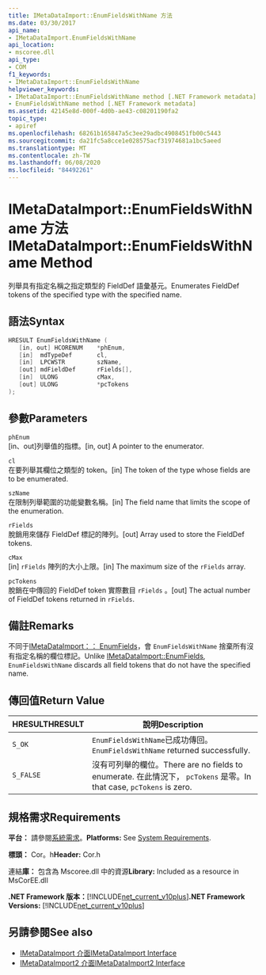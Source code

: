 ```yaml
---
title: IMetaDataImport::EnumFieldsWithName 方法
ms.date: 03/30/2017
api_name:
- IMetaDataImport.EnumFieldsWithName
api_location:
- mscoree.dll
api_type:
- COM
f1_keywords:
- IMetaDataImport::EnumFieldsWithName
helpviewer_keywords:
- IMetaDataImport::EnumFieldsWithName method [.NET Framework metadata]
- EnumFieldsWithName method [.NET Framework metadata]
ms.assetid: 42145e8d-000f-4d0b-ae43-c08201190fa2
topic_type:
- apiref
ms.openlocfilehash: 68261b165847a5c3ee29adbc4908451fb00c5443
ms.sourcegitcommit: da21fc5a8cce1e028575acf31974681a1bc5aeed
ms.translationtype: MT
ms.contentlocale: zh-TW
ms.lasthandoff: 06/08/2020
ms.locfileid: "84492261"
---
```

# <a name="imetadataimportenumfieldswithname-method"></a><span data-ttu-id="83f76-102">IMetaDataImport::EnumFieldsWithName 方法</span><span class="sxs-lookup"><span data-stu-id="83f76-102">IMetaDataImport::EnumFieldsWithName Method</span></span>
<span data-ttu-id="83f76-103">列舉具有指定名稱之指定類型的 FieldDef 語彙基元。</span><span class="sxs-lookup"><span data-stu-id="83f76-103">Enumerates FieldDef tokens of the specified type with the specified name.</span></span>  
  
## <a name="syntax"></a><span data-ttu-id="83f76-104">語法</span><span class="sxs-lookup"><span data-stu-id="83f76-104">Syntax</span></span>  
  
```cpp  
HRESULT EnumFieldsWithName (  
   [in, out] HCORENUM    *phEnum,
   [in]  mdTypeDef       cl,
   [in]  LPCWSTR         szName,
   [out] mdFieldDef      rFields[],
   [in]  ULONG           cMax,
   [out] ULONG           *pcTokens
);  
```  
  
## <a name="parameters"></a><span data-ttu-id="83f76-105">參數</span><span class="sxs-lookup"><span data-stu-id="83f76-105">Parameters</span></span>  
 `phEnum`  
 <span data-ttu-id="83f76-106">[in、out]列舉值的指標。</span><span class="sxs-lookup"><span data-stu-id="83f76-106">[in, out] A pointer to the enumerator.</span></span>  
  
 `cl`  
 <span data-ttu-id="83f76-107">在要列舉其欄位之類型的 token。</span><span class="sxs-lookup"><span data-stu-id="83f76-107">[in] The token of the type whose fields are to be enumerated.</span></span>  
  
 `szName`  
 <span data-ttu-id="83f76-108">在限制列舉範圍的功能變數名稱。</span><span class="sxs-lookup"><span data-stu-id="83f76-108">[in] The field name that limits the scope of the enumeration.</span></span>  
  
 `rFields`  
 <span data-ttu-id="83f76-109">脫銷用來儲存 FieldDef 標記的陣列。</span><span class="sxs-lookup"><span data-stu-id="83f76-109">[out] Array used to store the FieldDef tokens.</span></span>  
  
 `cMax`  
 <span data-ttu-id="83f76-110">[in] `rFields` 陣列的大小上限。</span><span class="sxs-lookup"><span data-stu-id="83f76-110">[in] The maximum size of the `rFields` array.</span></span>  
  
 `pcTokens`  
 <span data-ttu-id="83f76-111">脫銷在中傳回的 FieldDef token 實際數目 `rFields` 。</span><span class="sxs-lookup"><span data-stu-id="83f76-111">[out] The actual number of FieldDef tokens returned in `rFields`.</span></span>  
  
## <a name="remarks"></a><span data-ttu-id="83f76-112">備註</span><span class="sxs-lookup"><span data-stu-id="83f76-112">Remarks</span></span>  
 <span data-ttu-id="83f76-113">不同于[IMetaDataImport：： EnumFields](imetadataimport-enumfields-method.md)，會 `EnumFieldsWithName` 捨棄所有沒有指定名稱的欄位標記。</span><span class="sxs-lookup"><span data-stu-id="83f76-113">Unlike [IMetaDataImport::EnumFields](imetadataimport-enumfields-method.md), `EnumFieldsWithName` discards all field tokens that do not have the specified name.</span></span>  
  
## <a name="return-value"></a><span data-ttu-id="83f76-114">傳回值</span><span class="sxs-lookup"><span data-stu-id="83f76-114">Return Value</span></span>  
  
|<span data-ttu-id="83f76-115">HRESULT</span><span class="sxs-lookup"><span data-stu-id="83f76-115">HRESULT</span></span>|<span data-ttu-id="83f76-116">說明</span><span class="sxs-lookup"><span data-stu-id="83f76-116">Description</span></span>|  
|-------------|-----------------|  
|`S_OK`|<span data-ttu-id="83f76-117">`EnumFieldsWithName`已成功傳回。</span><span class="sxs-lookup"><span data-stu-id="83f76-117">`EnumFieldsWithName` returned successfully.</span></span>|  
|`S_FALSE`|<span data-ttu-id="83f76-118">沒有可列舉的欄位。</span><span class="sxs-lookup"><span data-stu-id="83f76-118">There are no fields to enumerate.</span></span> <span data-ttu-id="83f76-119">在此情況下， `pcTokens` 是零。</span><span class="sxs-lookup"><span data-stu-id="83f76-119">In that case, `pcTokens` is zero.</span></span>|  
  
## <a name="requirements"></a><span data-ttu-id="83f76-120">規格需求</span><span class="sxs-lookup"><span data-stu-id="83f76-120">Requirements</span></span>  
 <span data-ttu-id="83f76-121">**平台：** 請參閱[系統需求](../../get-started/system-requirements.md)。</span><span class="sxs-lookup"><span data-stu-id="83f76-121">**Platforms:** See [System Requirements](../../get-started/system-requirements.md).</span></span>  
  
 <span data-ttu-id="83f76-122">**標頭：** Cor。h</span><span class="sxs-lookup"><span data-stu-id="83f76-122">**Header:** Cor.h</span></span>  
  
 <span data-ttu-id="83f76-123">連結**庫：** 包含為 Mscoree.dll 中的資源</span><span class="sxs-lookup"><span data-stu-id="83f76-123">**Library:** Included as a resource in MsCorEE.dll</span></span>  
  
 <span data-ttu-id="83f76-124">**.NET Framework 版本：**[!INCLUDE[net_current_v10plus](../../../../includes/net-current-v10plus-md.md)]</span><span class="sxs-lookup"><span data-stu-id="83f76-124">**.NET Framework Versions:** [!INCLUDE[net_current_v10plus](../../../../includes/net-current-v10plus-md.md)]</span></span>  
  
## <a name="see-also"></a><span data-ttu-id="83f76-125">另請參閱</span><span class="sxs-lookup"><span data-stu-id="83f76-125">See also</span></span>

- [<span data-ttu-id="83f76-126">IMetaDataImport 介面</span><span class="sxs-lookup"><span data-stu-id="83f76-126">IMetaDataImport Interface</span></span>](imetadataimport-interface.md)
- [<span data-ttu-id="83f76-127">IMetaDataImport2 介面</span><span class="sxs-lookup"><span data-stu-id="83f76-127">IMetaDataImport2 Interface</span></span>](imetadataimport2-interface.md)
